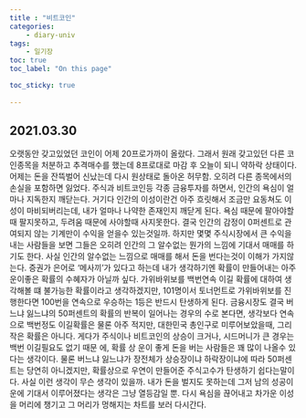 ```yaml
---
title : "비트코인"
categories:
    - diary-univ
tags:
    - 일기장
toc: true
toc_label: "On this page"

toc_sticky: true
    
---
```

## 2021.03.30
오랫동안 갖고있었던 코인이 어제 20프로가까이 올랐다.
그래서 원래 갖고있던 다른 코인종목을 처분하고 추격매수를 했는데 8프로대로 마감 후 오늘이 되니 약하락 상태이다. 어제는 돈을 잔뜩벌어 신났는데 다시 원상태로 돌아온 허무함.
오히려 다른 종목에서의 손실을 포함하면 잃었다.
주식과 비트코인등 각종 금융투자를 하면서, 인간의 욕심이 얼마나 지독한지 깨닫는다. 거기다 인간의 이성이란건 아주 흐릿해서 조금만 요동쳐도 이성이 마비되버리는데, 내가 얼마나 나약한 존재인지 깨닫게 된다. 욕심 때문에 팔아야할때 팔지못하고, 두려움 때문에 사야할때 사지못한다. 결국 인간의 감정이 0퍼센트로 관여되지 않는 기계만이 수익을 얻을수 있는것일까.
하지만 몇몇 주식시장에서 큰 수익을 내는 사람들을 보면
그들은 오히려 인간의 그 알수없는 뭔가의 느낌에 기대서 매매를 하기도 한다.
사실 인간의 알수없는 느낌으로 매매를 해서 돈을 번다는것이 이해가 가지않는다.
증권가 은어로 ‘메사끼’가 있다고 하는데 내가 생각하기엔
확률이 만들어내는 아주 운이좋은 확률의 수혜자가 아닐까 싶다.
가위바위보를 백번연속 이길 확률에 대하여 생각해볼 떄
불가능한 확률이라고 생각하겠지만, 101명이서 토너먼트로 가위바위보를 진행한다면
100번을 연속으로 우승하는 1등은 반드시 탄생하게 된다.
금융시장도 결국 버느냐 잃느냐의 50퍼센트의 확률의 반복이 일어나는 경우의 수로 본다면,
생각보다 연속으로 백번정도 이길확률은 물론 아주 적지만, 대한민국 총인구로 미루어보았을때,
그리 작은 확률은 아니다. 게다가 주식이나 비트코인의 상승이 크거나, 시드머니가 큰 경우는 백번 이길필요도 없기 때문 에, 확률 상 운이 좋게 돈을 버는 사람들은 꽤 많이 나올수 있다는 생각이다.
물론 버느냐 잃느냐가 장전체가 상승장이냐 하락장이냐에 따라 50퍼센트는 당연히 아니겠지만,
확률상으로 우연이 만들어준 주식고수가 탄생하기 쉽다는말이다.
사실 이런 생각이 무슨 생각이 있을까.
내가 돈을 벌지도 못하는데 그저 남의 성공이 운에 기대서 이루어졌다는 생각은 그냥 열등감일 뿐. 
다시 욕심을 끊어내고
차가운 이성을 머리에 챙기고
그 머리가 멍해지는 차트를 보러 다시간다.
